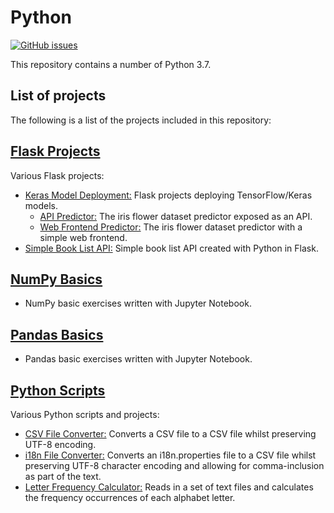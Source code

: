 # Python
[![GitHub issues](https://img.shields.io/github/issues/Carla-de-Beer/Python-Projects.svg?style=flat-square)](https://github.com/Carla-de-Beer/Python-Projects/issues)

This repository contains a number of Python 3.7.

## List of projects

The following is a list of the projects included in this repository:

## [Flask Projects](https://github.com/Carla-de-Beer/python-projects/tree/master/flask-projects)
Various Flask projects:
   * [Keras Model Deployment:](https://github.com/Carla-de-Beer/python-projects/tree/master/flask-projects/keras-model-deployment) Flask projects deploying TensorFlow/Keras models.
      * [API Predictor:](https://github.com/Carla-de-Beer/python-projects/tree/master/flask-projects/keras-model-deployment/api-predictor) The iris flower dataset predictor exposed as an API.
      * [Web Frontend Predictor:](https://github.com/Carla-de-Beer/python-projects/tree/master/flask-projects/keras-model-deployment/web-frontend-predictor) The iris flower dataset predictor with a simple web frontend.
* [Simple Book List API:](https://github.com/Carla-de-Beer/python-projects/tree/master/flask-projects/simple-book-list-api) Simple book list API created with Python in Flask.

## [NumPy Basics](https://github.com/Carla-de-Beer/python-projects/tree/master/numpy-basics)
  * NumPy basic exercises written with Jupyter Notebook.

## [Pandas Basics](https://github.com/Carla-de-Beer/python-projects/tree/master/pandas-basics)
  * Pandas basic exercises written with Jupyter Notebook.

## [Python Scripts](https://github.com/Carla-de-Beer/Python-Projects/tree/master/python-scripts)
  Various Python scripts and projects:
  * [CSV File Converter:](https://github.com/Carla-de-Beer/Python-Projects/tree/master/python-scripts/csv-file-converter) Converts a CSV file to a CSV file whilst preserving UTF-8 encoding.
  * [i18n File Converter:](https://github.com/Carla-de-Beer/Python-Projects/tree/master/python-scripts/i18n-file-converter) Converts an i18n.properties file to a CSV file whilst preserving UTF-8 character encoding and allowing for comma-inclusion as part of the text.
  * [Letter Frequency Calculator:](https://github.com/Carla-de-Beer/python-projects/tree/master/python-scripts/letter-frequency-calculator) Reads in a set of text files and calculates the frequency occurrences of each alphabet letter.
